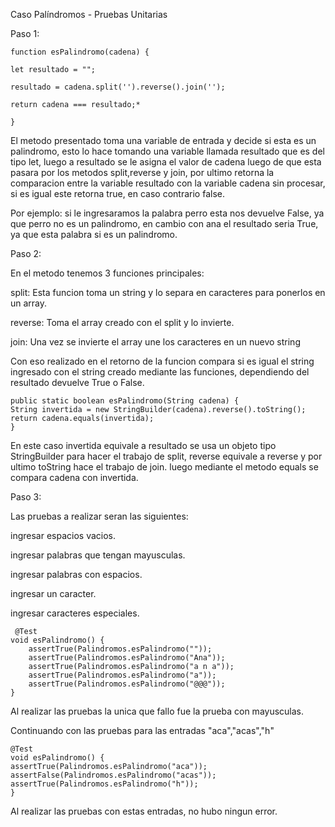 Caso Palíndromos - Pruebas Unitarias

Paso 1:
    
    function esPalindromo(cadena) {
    
    let resultado = "";
    
    resultado = cadena.split('').reverse().join('');
    
    return cadena === resultado;*

    }
El metodo presentado toma una variable de entrada y decide si esta es un palindromo, esto lo hace tomando una variable llamada
resultado que es del tipo let, luego a resultado se le asigna el valor de cadena luego de que esta pasara por los metodos
split,reverse y join, por ultimo retorna la comparacion entre la variable resultado con la variable cadena sin procesar, si es igual
este retorna true, en caso contrario false.

Por ejemplo: si le ingresaramos la palabra perro esta nos devuelve False, ya que perro no es un palindromo, en cambio con ana
el resultado seria True, ya que esta palabra si es un palindromo.

Paso 2:
    
En el metodo tenemos 3 funciones principales:

split: Esta funcion toma un string y lo separa en caracteres para ponerlos en un array.

reverse: Toma el array creado con el split y lo invierte.

join: Una vez se invierte el array une los caracteres en un nuevo string

Con eso realizado en el retorno de la funcion compara si es igual el string
ingresado con el string creado mediante las funciones, dependiendo del resultado devuelve True o False.

    public static boolean esPalindromo(String cadena) {
    String invertida = new StringBuilder(cadena).reverse().toString();
    return cadena.equals(invertida);
    }
En este caso invertida equivale a resultado se usa un objeto tipo StringBuilder
para hacer el trabajo de split, reverse equivale a reverse y por ultimo toString hace el trabajo de join.
luego mediante el metodo equals se compara cadena con invertida.

Paso 3:

Las pruebas a realizar seran las siguientes:

ingresar espacios vacios.

ingresar palabras que tengan mayusculas.

ingresar palabras con espacios.

ingresar un caracter.

ingresar caracteres especiales.

     @Test
    void esPalindromo() {
        assertTrue(Palindromos.esPalindromo(""));
        assertTrue(Palindromos.esPalindromo("Ana"));
        assertTrue(Palindromos.esPalindromo("a n a"));
        assertTrue(Palindromos.esPalindromo("a"));
        assertTrue(Palindromos.esPalindromo("@@@"));
    }

Al realizar las pruebas la unica que fallo fue la prueba con mayusculas.


Continuando con las pruebas para las entradas "aca","acas","h"
    
    @Test
    void esPalindromo() {
    assertTrue(Palindromos.esPalindromo("aca"));
    assertFalse(Palindromos.esPalindromo("acas"));
    assertTrue(Palindromos.esPalindromo("h"));
    }
Al realizar las pruebas con estas entradas, no hubo ningun error.

